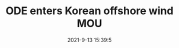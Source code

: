 ---
"title": "ODE enters Korean offshore wind MOU"
"date": "2021-9-13 15:39:5"
"feed_name": "OFFSHOREMAG"
"feed_website": "https://www.offshore-mag.com/"
"feed_rss": "https://www.offshore-mag.com/__rss/website-scheduled-content.xml?input=%7B%22sectionAlias%22%3A%22home%22%7D"
"link": "https://www.offshore-mag.com/renewable-energy/article/14210194/ode-enters-korean-offshore-wind-mou"
"file": "_posts/2021-9-13-15-39-5_OFFSHOREMAG_97e116600dc0116f9c10d88faf9754ca9815083d.md"
"accident": "0"
"drilling": "0"
---